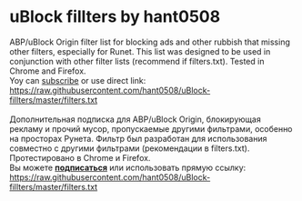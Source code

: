 # uBlock fillters by hant0508
ABP/uBlock Origin filter list for blocking ads and other rubbish that missing other filters, especially for Runet. This list was
designed to be used in conjunction with other filter lists (recommend if filters.txt). Tested in Chrome and Firefox. <br>
Yoy can [subscribe](https://subscribe.adblockplus.org/?location=https://raw.githubusercontent.com/hant0508/uBlock-fillters/master/filters.txt&title=filters%20by%20hant0508) or use direct link: 
https://raw.githubusercontent.com/hant0508/uBlock-fillters/master/filters.txt<br><br>
Дополнительная подписка для ABP/uBlock Origin, блокирующая рекламу и прочий мусор, пропускаемые другими фильтрами, особенно на просторах
Рунета. Фильтр был разработан для использования совместно с другими фильтрами (рекомендации в filters.txt). Протестировано в Chrome и
Firefox. <br>
Вы можете [**подписаться**](https://subscribe.adblockplus.org/?location=https://raw.githubusercontent.com/hant0508/uBlock-fillters/master/filters.txt&title=Filters%20by%20hant0508) или использовать прямую ссылку:
https://raw.githubusercontent.com/hant0508/uBlock-fillters/master/filters.txt
